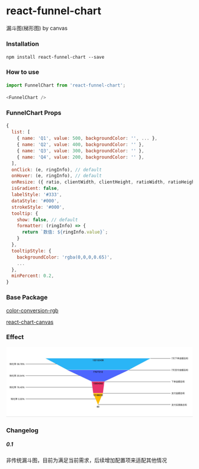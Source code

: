 # react-funnel-chart
漏斗图(梯形图) by canvas

### Installation
`npm install react-funnel-chart --save`

### How to use
```javascript
import FunnelChart from 'react-funnel-chart';

<FunnelChart />

```

### FunnelChart Props
```javascript
{
  list: [
    { name: 'Q1', value: 500, backgroundColor: '', ... },
    { name: 'Q2', value: 400, backgroundColor: '' },
    { name: 'Q3', value: 300, backgroundColor: '' },
    { name: 'Q4', value: 200, backgroundColor: '' },
  ],
  onClick: (e, ringInfo), // default
  onHover: (e, ringInfo), // default
  onResize: ({ ratio, clientWidth, clientHeight, ratioWidth, ratioHeight }, e), // default
  isGradient: false,
  labelStyle: '#333',
  dataStyle: '#000',
  strokeStyle: '#000',
  tooltip: {  
    show: false, // default
    formatter: (ringInfo) => {
      return `数值: ${ringInfo.value}`;
    }
  },
  tooltipStyle: {
    backgroundColor: 'rgba(0,0,0,0.65)',
    ...
  },
  minPercent: 0.2,
}
```

### Base Package
[color-conversion-rgb](https://github.com/justQing00/color-conversion)

[react-chart-canvas](https://github.com/justQing00/react-chart-canvas)

### Effect
![funnel-bar](./funnel-chart.png)

### Changelog
##### 0.1
非传统漏斗图，目前为满足当前需求，后续增加配置项来适配其他情况

